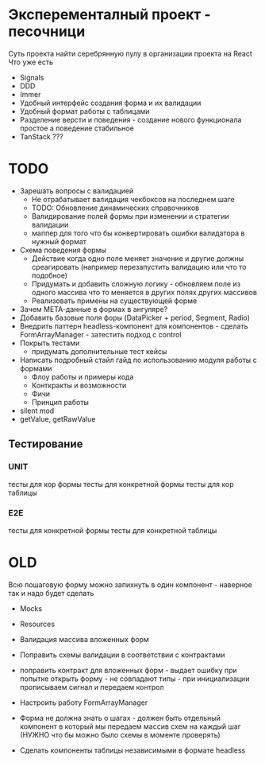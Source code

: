 # Эксперементалный проект - песочници
Суть проекта найти серебрянную пулу в организации проекта на React
Что уже есть
- Signals
- DDD
- Immer
- Удобный интерфейс создания форма и их валидации
- Удобный формат работы с таблицами
- Разделение версти и поведения - создание нового функционала простое а поведение стабильное
- TanStack ???

# TODO
- Зарешать вопросы с валидацией
    - Не отрабатывает валидация чекбоксов на последнем шаге
    - TODO: Обновление динамических справочников
    - Валидирование полей формы при изменении и стратегии валидации
    - маппер для того что бы конвертировать ошибки валидатора в нужный формат
- Схема поведения формы
    - Действие когда одно поле меняет значение и другие должны среагировать
        (например перезапустить валидацию или что то подобное)
    - Придумать и добавить сложную логику - обновляем поле из одного массива что то меняется в других полях других массивов
    - Реализовать примены на существующей форме
- Зачем МЕТА-данные в формах в ангуляре?
- Добавить базовые поля форы (DataPicker + period, Segment, Radio)
- Внедрить паттерн headless-компонент для компонентов - сделать FormArrayManager - затестить подход с control
- Покрыть тестами
    - придумать дополнительные тест кейсы
- Написать подробный стайл гайд по использованию модуля работы с формами
    - Флоу работы и примеры кода
    - Конткракты и возможности
    - Фичи
    - Принцип работы
- silent mod
- getValue, getRawValue

## Тестирование
### UNIT
тесты для кор формы
тесты для конкретной формы
тесты для кор таблицы
### E2E
тесты для конкретной формы
тесты для конкретной таблицы


# OLD
Всю пошаговую форму можно запихнуть в один компонент - наверное так и надо будет сделать
- Mocks
- Resources
- Валидация массива вложенных форм
- Поправить схемы валидации в соответствии с контрактами
- поправить контракт для вложенных форм - выдает ошибку при попытке открыть форму - не совпадают типы - при инициализации прописываем сигнал и передаем контрол
- Настроить работу FormArrayManager
- Форма не должна знать о шагах - должен быть отдельный компонент в который мы передаем массив схем на каждый шаг (НУЖНО что бы можно было схемы в моменте проверять)

- Сделать компоненты таблицы независимыми в формате headless